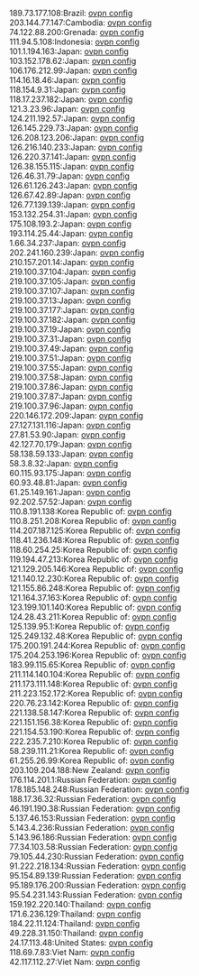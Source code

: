 189.73.177.108:Brazil: [ovpn config](vpn/189_73_177_108.ovpn)  
203.144.77.147:Cambodia: [ovpn config](vpn/203_144_77_147.ovpn)  
74.122.88.200:Grenada: [ovpn config](vpn/74_122_88_200.ovpn)  
111.94.5.108:Indonesia: [ovpn config](vpn/111_94_5_108.ovpn)  
101.1.194.163:Japan: [ovpn config](vpn/101_1_194_163.ovpn)  
103.152.178.62:Japan: [ovpn config](vpn/103_152_178_62.ovpn)  
106.176.212.99:Japan: [ovpn config](vpn/106_176_212_99.ovpn)  
114.16.18.46:Japan: [ovpn config](vpn/114_16_18_46.ovpn)  
118.154.9.31:Japan: [ovpn config](vpn/118_154_9_31.ovpn)  
118.17.237.182:Japan: [ovpn config](vpn/118_17_237_182.ovpn)  
121.3.23.96:Japan: [ovpn config](vpn/121_3_23_96.ovpn)  
124.211.192.57:Japan: [ovpn config](vpn/124_211_192_57.ovpn)  
126.145.229.73:Japan: [ovpn config](vpn/126_145_229_73.ovpn)  
126.208.123.206:Japan: [ovpn config](vpn/126_208_123_206.ovpn)  
126.216.140.233:Japan: [ovpn config](vpn/126_216_140_233.ovpn)  
126.220.37.141:Japan: [ovpn config](vpn/126_220_37_141.ovpn)  
126.38.155.115:Japan: [ovpn config](vpn/126_38_155_115.ovpn)  
126.46.31.79:Japan: [ovpn config](vpn/126_46_31_79.ovpn)  
126.61.126.243:Japan: [ovpn config](vpn/126_61_126_243.ovpn)  
126.67.42.89:Japan: [ovpn config](vpn/126_67_42_89.ovpn)  
126.77.139.139:Japan: [ovpn config](vpn/126_77_139_139.ovpn)  
153.132.254.31:Japan: [ovpn config](vpn/153_132_254_31.ovpn)  
175.108.193.2:Japan: [ovpn config](vpn/175_108_193_2.ovpn)  
193.114.25.44:Japan: [ovpn config](vpn/193_114_25_44.ovpn)  
1.66.34.237:Japan: [ovpn config](vpn/1_66_34_237.ovpn)  
202.241.160.239:Japan: [ovpn config](vpn/202_241_160_239.ovpn)  
210.157.201.14:Japan: [ovpn config](vpn/210_157_201_14.ovpn)  
219.100.37.104:Japan: [ovpn config](vpn/219_100_37_104.ovpn)  
219.100.37.105:Japan: [ovpn config](vpn/219_100_37_105.ovpn)  
219.100.37.107:Japan: [ovpn config](vpn/219_100_37_107.ovpn)  
219.100.37.13:Japan: [ovpn config](vpn/219_100_37_13.ovpn)  
219.100.37.177:Japan: [ovpn config](vpn/219_100_37_177.ovpn)  
219.100.37.182:Japan: [ovpn config](vpn/219_100_37_182.ovpn)  
219.100.37.19:Japan: [ovpn config](vpn/219_100_37_19.ovpn)  
219.100.37.31:Japan: [ovpn config](vpn/219_100_37_31.ovpn)  
219.100.37.49:Japan: [ovpn config](vpn/219_100_37_49.ovpn)  
219.100.37.51:Japan: [ovpn config](vpn/219_100_37_51.ovpn)  
219.100.37.55:Japan: [ovpn config](vpn/219_100_37_55.ovpn)  
219.100.37.58:Japan: [ovpn config](vpn/219_100_37_58.ovpn)  
219.100.37.86:Japan: [ovpn config](vpn/219_100_37_86.ovpn)  
219.100.37.87:Japan: [ovpn config](vpn/219_100_37_87.ovpn)  
219.100.37.96:Japan: [ovpn config](vpn/219_100_37_96.ovpn)  
220.146.172.209:Japan: [ovpn config](vpn/220_146_172_209.ovpn)  
27.127.131.116:Japan: [ovpn config](vpn/27_127_131_116.ovpn)  
27.81.53.90:Japan: [ovpn config](vpn/27_81_53_90.ovpn)  
42.127.70.179:Japan: [ovpn config](vpn/42_127_70_179.ovpn)  
58.138.59.133:Japan: [ovpn config](vpn/58_138_59_133.ovpn)  
58.3.8.32:Japan: [ovpn config](vpn/58_3_8_32.ovpn)  
60.115.93.175:Japan: [ovpn config](vpn/60_115_93_175.ovpn)  
60.93.48.81:Japan: [ovpn config](vpn/60_93_48_81.ovpn)  
61.25.149.161:Japan: [ovpn config](vpn/61_25_149_161.ovpn)  
92.202.57.52:Japan: [ovpn config](vpn/92_202_57_52.ovpn)  
110.8.191.138:Korea Republic of: [ovpn config](vpn/110_8_191_138.ovpn)  
110.8.251.208:Korea Republic of: [ovpn config](vpn/110_8_251_208.ovpn)  
114.207.187.125:Korea Republic of: [ovpn config](vpn/114_207_187_125.ovpn)  
118.41.236.148:Korea Republic of: [ovpn config](vpn/118_41_236_148.ovpn)  
118.60.254.25:Korea Republic of: [ovpn config](vpn/118_60_254_25.ovpn)  
119.194.47.213:Korea Republic of: [ovpn config](vpn/119_194_47_213.ovpn)  
121.129.205.146:Korea Republic of: [ovpn config](vpn/121_129_205_146.ovpn)  
121.140.12.230:Korea Republic of: [ovpn config](vpn/121_140_12_230.ovpn)  
121.155.86.248:Korea Republic of: [ovpn config](vpn/121_155_86_248.ovpn)  
121.164.37.163:Korea Republic of: [ovpn config](vpn/121_164_37_163.ovpn)  
123.199.101.140:Korea Republic of: [ovpn config](vpn/123_199_101_140.ovpn)  
124.28.43.211:Korea Republic of: [ovpn config](vpn/124_28_43_211.ovpn)  
125.139.95.1:Korea Republic of: [ovpn config](vpn/125_139_95_1.ovpn)  
125.249.132.48:Korea Republic of: [ovpn config](vpn/125_249_132_48.ovpn)  
175.200.191.244:Korea Republic of: [ovpn config](vpn/175_200_191_244.ovpn)  
175.204.253.196:Korea Republic of: [ovpn config](vpn/175_204_253_196.ovpn)  
183.99.115.65:Korea Republic of: [ovpn config](vpn/183_99_115_65.ovpn)  
211.114.140.104:Korea Republic of: [ovpn config](vpn/211_114_140_104.ovpn)  
211.173.111.148:Korea Republic of: [ovpn config](vpn/211_173_111_148.ovpn)  
211.223.152.172:Korea Republic of: [ovpn config](vpn/211_223_152_172.ovpn)  
220.76.23.142:Korea Republic of: [ovpn config](vpn/220_76_23_142.ovpn)  
221.138.58.147:Korea Republic of: [ovpn config](vpn/221_138_58_147.ovpn)  
221.151.156.38:Korea Republic of: [ovpn config](vpn/221_151_156_38.ovpn)  
221.154.53.190:Korea Republic of: [ovpn config](vpn/221_154_53_190.ovpn)  
222.235.7.210:Korea Republic of: [ovpn config](vpn/222_235_7_210.ovpn)  
58.239.111.21:Korea Republic of: [ovpn config](vpn/58_239_111_21.ovpn)  
61.255.26.99:Korea Republic of: [ovpn config](vpn/61_255_26_99.ovpn)  
203.109.204.188:New Zealand: [ovpn config](vpn/203_109_204_188.ovpn)  
176.114.201.1:Russian Federation: [ovpn config](vpn/176_114_201_1.ovpn)  
178.185.148.248:Russian Federation: [ovpn config](vpn/178_185_148_248.ovpn)  
188.17.36.32:Russian Federation: [ovpn config](vpn/188_17_36_32.ovpn)  
46.191.190.38:Russian Federation: [ovpn config](vpn/46_191_190_38.ovpn)  
5.137.46.153:Russian Federation: [ovpn config](vpn/5_137_46_153.ovpn)  
5.143.4.236:Russian Federation: [ovpn config](vpn/5_143_4_236.ovpn)  
5.143.96.186:Russian Federation: [ovpn config](vpn/5_143_96_186.ovpn)  
77.34.103.58:Russian Federation: [ovpn config](vpn/77_34_103_58.ovpn)  
79.105.44.230:Russian Federation: [ovpn config](vpn/79_105_44_230.ovpn)  
91.222.218.134:Russian Federation: [ovpn config](vpn/91_222_218_134.ovpn)  
95.154.89.139:Russian Federation: [ovpn config](vpn/95_154_89_139.ovpn)  
95.189.176.200:Russian Federation: [ovpn config](vpn/95_189_176_200.ovpn)  
95.54.231.143:Russian Federation: [ovpn config](vpn/95_54_231_143.ovpn)  
159.192.220.140:Thailand: [ovpn config](vpn/159_192_220_140.ovpn)  
171.6.236.129:Thailand: [ovpn config](vpn/171_6_236_129.ovpn)  
184.22.11.124:Thailand: [ovpn config](vpn/184_22_11_124.ovpn)  
49.228.31.150:Thailand: [ovpn config](vpn/49_228_31_150.ovpn)  
24.17.113.48:United States: [ovpn config](vpn/24_17_113_48.ovpn)  
118.69.7.83:Viet Nam: [ovpn config](vpn/118_69_7_83.ovpn)  
42.117.112.27:Viet Nam: [ovpn config](vpn/42_117_112_27.ovpn)  
